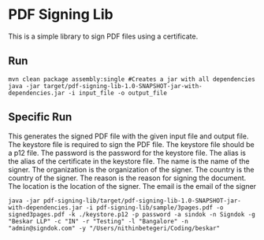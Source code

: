 # PDF Signing Lib

This is a simple library to sign PDF files using a certificate.

## Run
```
mvn clean package assembly:single #Creates a jar with all dependencies
java -jar target/pdf-signing-lib-1.0-SNAPSHOT-jar-with-dependencies.jar -i input_file -o output_file
```

## Specific Run
This generates the signed PDF file with the given input file and output file. The keystore file is required to sign the PDF file. The keystore file should be a p12 file. The password is the password for the keystore file. The alias is the alias of the certificate in the keystore file. The name is the name of the signer. The organization is the organization of the signer. The country is the country of the signer. The reason is the reason for signing the document. The location is the location of the signer. The email is the email of the signer
```
java -jar pdf-signing-lib/target/pdf-signing-lib-1.0-SNAPSHOT-jar-with-dependencies.jar -i pdf-signing-lib/sample/3pages.pdf -o signed3pages.pdf -k ./keystore.p12 -p password -a sindok -n Signdok -g "Beskar LLP" -c "IN" -r "Testing" -l "Bangalore" -n "admin@signdok.com" -y "/Users/nithinbetegeri/Coding/beskar"
```